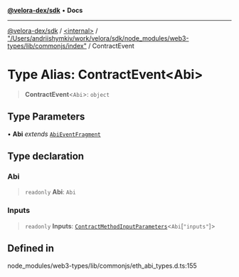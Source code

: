 [**@velora-dex/sdk**](../../../../README.md) • **Docs**

***

[@velora-dex/sdk](../../../../globals.md) / [\<internal\>](../../../README.md) / ["/Users/andriishymkiv/work/velora/sdk/node\_modules/web3-types/lib/commonjs/index"](../README.md) / ContractEvent

# Type Alias: ContractEvent\<Abi\>

> **ContractEvent**\<`Abi`\>: `object`

## Type Parameters

• **Abi** *extends* [`AbiEventFragment`](AbiEventFragment.md)

## Type declaration

### Abi

> `readonly` **Abi**: `Abi`

### Inputs

> `readonly` **Inputs**: [`ContractMethodInputParameters`](ContractMethodInputParameters.md)\<`Abi`\[`"inputs"`\]\>

## Defined in

node\_modules/web3-types/lib/commonjs/eth\_abi\_types.d.ts:155
